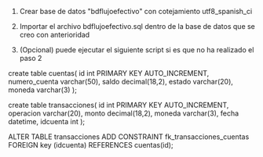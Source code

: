 1. Crear base de datos "bdflujoefectivo" con cotejamiento utf8_spanish_ci

2. Importar el archivo bdflujoefectivo.sql dentro de la base de datos que se creo con anterioridad

3. (Opcional) puede ejecutar el siguiente script si es que no ha realizado el paso 2

create table cuentas(
	id int PRIMARY KEY AUTO_INCREMENT,
    numero_cuenta varchar(50),
    saldo decimal(18,2),
    estado varchar(20),
    moneda varchar(3)
);

create table transacciones(
	id int PRIMARY KEY AUTO_INCREMENT,
    operacion varchar(20),
    monto decimal(18,2),
	moneda varchar(3),
    fecha datetime,
    idcuenta int
);

ALTER TABLE transacciones
ADD CONSTRAINT fk_transacciones_cuentas
FOREIGN key (idcuenta) REFERENCES cuentas(id);